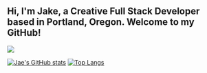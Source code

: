 ## Hi, I'm Jake, a Creative Full Stack Developer based in Portland, Oregon. Welcome to my GitHub!

![](https://komarev.com/ghpvc/?JaeGif&color=brightgreen)

[![Jae's GitHub stats](https://github-readme-stats.vercel.app/api?username=JaeGif&show_icons=true)](https://github.com/JaeGif/github-readme-stats) [![Top Langs](https://github-readme-stats.vercel.app/api/top-langs/?username=JaeGif&layout=compact)](https://github.com/JaeGif/github-readme-stats)

